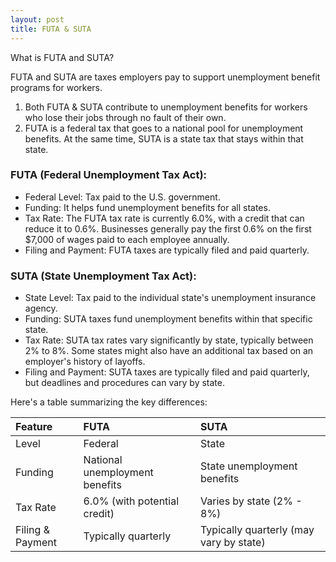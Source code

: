 ```yaml
---
layout: post
title: FUTA & SUTA
---
```



What is FUTA and SUTA?


FUTA and SUTA are taxes employers pay to support unemployment benefit programs for workers. 

1. Both FUTA & SUTA contribute to unemployment benefits for workers who lose their jobs through no fault of their own.
1. FUTA is a federal tax that goes to a national pool for unemployment benefits. At the same time, SUTA is a state tax that stays within that state.

### FUTA (Federal Unemployment Tax Act):

- Federal Level: Tax paid to the U.S. government.
- Funding: It helps fund unemployment benefits for all states.
- Tax Rate: The FUTA tax rate is currently 6.0%, with a credit that can reduce it to 0.6%. Businesses generally pay the first 0.6% on the first $7,000 of wages paid to each employee annually.
- Filing and Payment: FUTA taxes are typically filed and paid quarterly.

### SUTA (State Unemployment Tax Act):

- State Level: Tax paid to the individual state's unemployment insurance agency.
- Funding: SUTA taxes fund unemployment benefits within that specific state.
- Tax Rate: SUTA tax rates vary significantly by state, typically between 2% to 8%. Some states might also have an additional tax based on an employer's history of layoffs.
- Filing and Payment: SUTA taxes are typically filed and paid quarterly, but deadlines and procedures can vary by state.

Here's a table summarizing the key differences:

|Feature|FUTA|SUTA|
|:-|:-|:-|
|Level|Federal|State|
|Funding|National unemployment benefits|State unemployment benefits|
|Tax Rate|6.0% (with potential credit)|Varies by state (2% - 8%)|
|Filing & Payment|Typically quarterly|Typically quarterly (may vary by state)|

